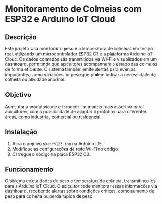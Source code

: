 # Monitoramento de Colmeias com ESP32 e Arduino IoT Cloud

## Descrição
Este projeto visa monitorar o peso e a temperatura de colmeias em tempo real, utilizando um microcontrolador ESP32 C3 e a plataforma Arduino IoT Cloud. Os dados coletados são transmitidos via Wi-Fi e visualizados em um dashboard, permitindo que apicultores acompanhem o estado das colmeias de forma eficiente. O sistema também emite alertas para eventos importantes, como variações no peso que podem indicar a necessidade de colheita ou atividade anormal.

## Objetivo
Aumentar a produtividade e fornecer um manejo mais assertivo para apicultores, com a possibilidade de adaptar o protótipo para diferentes áreas, como industrial, comercial ou residencial.

## Instalação

1. Abra o arquivo `sketch123.ino` na Arduino IDE.
2. Modifique as configurações de rede Wi-Fi no código.
3. Carregue o código na placa ESP32 C3.

## Funcionamento
O sistema coleta dados de peso e temperatura da colmeia, transmitindo-os para a Arduino IoT Cloud. O apicultor pode monitorar essas informações via dashboard, recebendo alertas sobre condições críticas, como aumento de peso para colheita ou perda rápida de peso.

